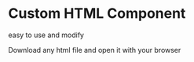 # Custom HTML Component

easy to use and modify

Download any html file and open it with your browser
